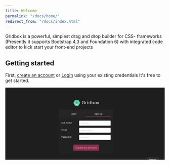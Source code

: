 ```yaml
---
title: Welcome
permalink: "/docs/home/"
redirect_from: "/docs/index.html"
---
```


Gridbox is a powerful, simplest drag and drop builder for CSS- frameworks (Presently it supports Bootstrap 4,3 and Foundation 6)  with integrated code editor to kick start your front-end projects 

## Getting started

First, <a href="https://www.gridbox.io/app/signup">create an account</a> or <a href="https://www.gridbox.io/app/login">Login</a> using your existing credentials It's free to get started.

<img src="/img/signup_form.png" alt="Gridbox QuickStart Page" />
